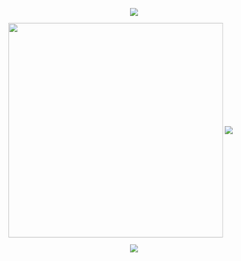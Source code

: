 <p align="center">
<img src="https://capsule-render.vercel.app/api?type=waving&color=timeGradient&height=250&section=header&fontSize=80&fontAlign=50&fontAlignY=30&animation=twinkling" />
</p>

<img align="center" width="430" src="https://github-readme-stats.vercel.app/api?username=ZixinYan&theme=github_dark&show_icons=true&show=reviews&hide_title=true&hide=contribs&hide_border=true" />

<img align="center" src="https://github-readme-stats.vercel.app/api/top-langs/?username=ZixinYan&theme=transparent&hide_border=true&layout=donut-vertical&langs_count=6" />
<p align="center">
<img src="https://capsule-render.vercel.app/api?type=waving&color=timeGradient&height=250&&section=footer&fontSize=80&fontAlign=50&fontAlignY=70&animation=twinkling" />
</p>
